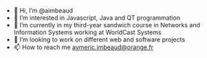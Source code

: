 - 👋 Hi, I’m @aimbeaud
- 👀 I’m interested in Javascript, Java and QT programmation
- 🌱 I’m currently in my third-year sandwich course in Networks and Information Systems working at WorldCast Systems 
- 💞️ I’m looking to work on different web and software projects
- 📫 How to reach me aymeric.imbeaud@orange.fr

<!---
aimbeaud/aimbeaud is a ✨ special ✨ repository because its `README.md` (this file) appears on your GitHub profile.
You can click the Preview link to take a look at your changes.
--->
